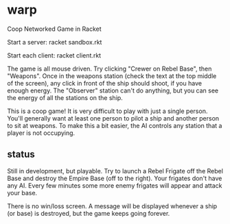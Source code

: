 warp
====

Coop Networked Game in Racket

Start a server: racket sandbox.rkt

Start each client: racket client.rkt

The game is all mouse driven.  Try clicking "Crewer on Rebel Base", then "Weapons".  Once in the weapons station (check the text at the top middle of the screen), any click in front of the ship should shoot, if you have enough energy.  The "Observer" station can't do anything, but you can see the energy of all the stations on the ship.

This is a coop game!  It is very difficult to play with just a single person.  You'll generally want at least one person to pilot a ship and another person to sit at weapons.  To make this a bit easier, the AI controls any station that a player is not occupying.


status
----

Still in development, but playable.  Try to launch a Rebel Frigate off the Rebel Base and destroy the Empire Base (off to the right).  Your frigates don't have any AI.  Every few minutes some more enemy frigates will appear and attack your base.

There is no win/loss screen.  A message will be displayed whenever a ship (or base) is destroyed, but the game keeps going forever.


